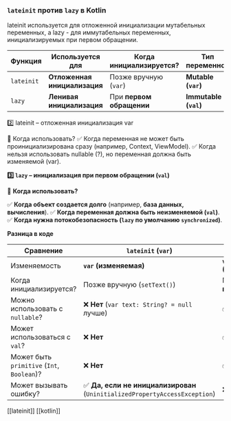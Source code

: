 ### **`lateinit` против `lazy` в Kotlin**

lateinit используется для отложенной инициализации мутабельных переменных,
а lazy - для иммутабельных переменных, инициализируемых при первом обращении.

| **Функция** | **Используется для**         | **Когда инициализируется?** | **Тип переменной**    |
| ----------- | ---------------------------- | --------------------------- | --------------------- |
| `lateinit`  | **Отложенная инициализация** | Позже вручную (`var`)       | **Mutable (`var`)**   |
| `lazy`      | **Ленивая инициализация**    | При **первом обращении**    | **Immutable (`val`)** |

2️⃣ lateinit – отложенная инициализация var

📌 Когда использовать? 
✅ Когда переменная не может быть проинициализирована сразу (например, Context, ViewModel). 
✅ Когда нельзя использовать nullable (?), но переменная должна быть изменяемой (var).

**3️⃣ `lazy` – инициализация при первом обращении (`val`)**

📌 **Когда использовать?**

✅ **Когда объект создается долго** (например, **база данных, вычисления**).
✅ **Когда переменная должна быть неизменяемой (`val`)**.
✅ **Когда нужна потокобезопасность (`lazy` по умолчанию `synchronized`)**.

**Разница в коде**

| Сравнение                                  | `lateinit` (`var`)                                                         | `lazy` (`val`)           |
| ------------------------------------------ | -------------------------------------------------------------------------- | ------------------------ |
| Изменяемость                               | **`var` (изменяемая)**                                                     | **`val` (неизменяемая)** |
| Когда инициализируется?                    | Позже вручную (`setText()`)                                                | При **первом вызове**    |
| Можно использовать с `nullable`?           | ❌ **Нет** (`var text: String? = null` лучше)                               | ✅ **Да**                 |
| Может использоваться с `val`?              | ❌ **Нет**                                                                  | ✅ **Да**                 |
| Может быть `primitive` (`Int`, `Boolean`)? | ❌ **Нет**                                                                  | ✅ **Да**                 |
| Может вызывать ошибку?                     | ✅ **Да, если не инициализирован** (`UninitializedPropertyAccessException`) | ❌ **Нет**                |

[[lateinit]]
[[kotlin]]